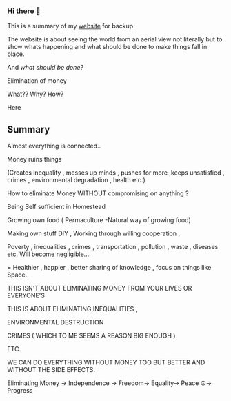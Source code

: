 ### Hi there 👋
This is a summary of my [website](https://sites.google.com/view/realize-the-reality) for backup.

The website is about seeing the world from an aerial view not literally but to show whats happening and what should be done to make things fall in place.

And *what should be done?*

Elimination of money 


What??
Why?
How?


Here

## Summary

Almost everything is connected..

Money ruins things

(Creates inequality , messes up minds , pushes for more ,keeps unsatisfied , crimes , environmental degradation , health  etc.)

How to eliminate Money WITHOUT compromising on anything ?

Being Self sufficient in Homestead 

Growing own food ( Permaculture  -Natural way of growing food)

Making own stuff DIY , Working through willing cooperation , 

Poverty , inequalities , crimes , transportation , pollution , waste , diseases etc. Will become negligible...


= Healthier , happier , better sharing of knowledge , focus on things like Space..


THIS ISN'T  ABOUT ELIMINATING MONEY FROM YOUR LIVES OR EVERYONE'S 

THIS IS ABOUT ELIMINATING INEQUALITIES , 

ENVIRONMENTAL DESTRUCTION 

CRIMES ( WHICH TO ME SEEMS A REASON BIG ENOUGH )

ETC.


WE CAN DO EVERYTHING WITHOUT MONEY TOO BUT BETTER AND WITHOUT THE SIDE EFFECTS.

Eliminating Money → Independence → Freedom→ Equality→ Peace ☮→ Progress️
